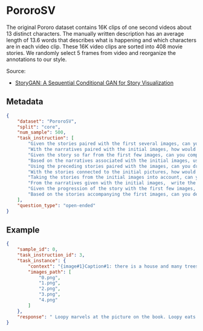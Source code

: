 # PororoSV

The original Pororo dataset contains 16K clips of one second videos about 13 distinct characters. The manually written description has an average length of 13.6 words that describes what is happening and which characters are in each video clip. These 16K video clips are sorted into 408 movie stories. We randomly select 5 frames from video and reorganize the annotations to our style.

Source: 
- [StoryGAN: A Sequential Conditional GAN for Story Visualization](https://arxiv.org/abs/1812.02784)
## Metadata

```json
{
    "dataset": "PororoSV",
    "split": "core",
    "num_sample": 500,
    "task_instruction": [
        "Given the stories paired with the first several images, can you finish the story based on the last image?",
        "With the narratives paired with the initial images, how would you conclude the story using the last picture?",
        "Given the story so far from the first few images, can you complete the tale considering the final image?",
        "Based on the narratives associated with the initial images, use the final picture to bring the story to a close.",
        "Using the preceding stories paired with the images, can you draft the ending with reference to the last image?",
        "With the stories connected to the initial pictures, how would you write the climax based on the last picture?",
        "Taking the stories from the initial images into account, can you conclude the story using the elements of the final image?",
        "From the narratives given with the initial images,  write the conclusion using the final image",
        "Given the progression of the story with the first few images, can you write a fitting end considering the last image?",
        "Based on the stories accompanying the first images, can you devise a conclusion for the story that incorporates the last image?"
    ],
    "question_type": "open-ended"
}
```

## Example

```json
{
    "sample_id": 0,
    "task_instruction_id": 3,
    "task_instance": {
        "context": "{image#1}Caption#1: there is a house and many trees{image#2}Caption#2: Loopy puts cherry on a pie. Loopy is done with the pie.{image#3}Caption#3: Loopy puts pie on the table. Loopy looks very happy. There are bread a book apples and a pie on the table.{image#4}Caption#4: Loopy tastes pie and Loopy thinks it is delicious. Loopy turns over the page.{image#5}Caption#5:",
        "images_path": [
            "0.png",
            "1.png",
            "2.png",
            "3.png",
            "4.png"
        ]
    },
    "response": " Loopy marvels at the picture on the book. Loopy eats a piece of pie."
}
```
